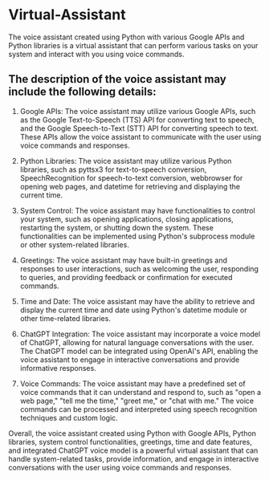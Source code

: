 # Virtual-Assistant
The voice assistant created using Python with various Google APIs and Python libraries is a virtual assistant that can perform various tasks on your system and interact with you using voice commands.

## The description of the voice assistant may include the following details:

1. Google APIs: The voice assistant may utilize various Google APIs, such as the Google Text-to-Speech (TTS) API for converting text to speech, and the Google Speech-to-Text (STT) API for converting speech to text. These APIs allow the voice assistant to communicate with the user using voice commands and responses.

2. Python Libraries: The voice assistant may utilize various Python libraries, such as pyttsx3 for text-to-speech conversion, SpeechRecognition for speech-to-text conversion, webbrowser for opening web pages, and datetime for retrieving and displaying the current time.

3. System Control: The voice assistant may have functionalities to control your system, such as opening applications, closing applications, restarting the system, or shutting down the system. These functionalities can be implemented using Python's subprocess module or other system-related libraries.

4. Greetings: The voice assistant may have built-in greetings and responses to user interactions, such as welcoming the user, responding to queries, and providing feedback or confirmation for executed commands.

5. Time and Date: The voice assistant may have the ability to retrieve and display the current time and date using Python's datetime module or other time-related libraries.

6. ChatGPT Integration: The voice assistant may incorporate a voice model of ChatGPT, allowing for natural language conversations with the user. The ChatGPT model can be integrated using OpenAI's API, enabling the voice assistant to engage in interactive conversations and provide informative responses.

7. Voice Commands: The voice assistant may have a predefined set of voice commands that it can understand and respond to, such as "open a web page," "tell me the time," "greet me," or "chat with me." The voice commands can be processed and interpreted using speech recognition techniques and custom logic.

Overall, the voice assistant created using Python with Google APIs, Python libraries, system control functionalities, greetings, time and date features, and integrated ChatGPT voice model is a powerful virtual assistant that can handle system-related tasks, provide information, and engage in interactive conversations with the user using voice commands and responses.
